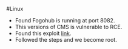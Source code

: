 #Linux 
- Found Fogohub is running at port 8082.
- This versions of CMS is vulnerable to RCE.
- Found this exploit [link](https://github.com/SanjinDedic/FuguHub-8.4-Authenticated-RCE-CVE-2024-27697).
- Followed the steps and we become root.